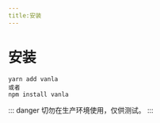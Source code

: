 ```yaml
---
title:安装
---
```


# 安装

```shell script
yarn add vanla
或者
npm install vanla
```


::: danger
切勿在生产环境使用，仅供测试。
:::
